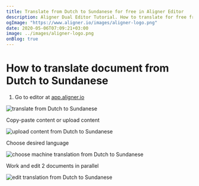 ```yaml
---
title: Translate from Dutch to Sundanese for free in Aligner Editor
description: Aligner Dual Editor Tutorial. How to translate for free from Dutch to Sundanese. Aligner is multilingual document management platform. 
ogImage: "https://www.aligner.io/images/aligner-logo.png"
date: 2020-05-06T07:09:21+03:00
image: ../images/aligner-logo.png
onBlog: true
---
```


# How to translate document from Dutch to Sundanese

1. Go to editor at [app.aligner.io](https://app.aligner.io "Aligner App web page")

![translate from Dutch to Sundanese](../aligner-blank-editor.png "translate from Dutch to Sundanese")

Copy-paste content or upload content

![upload content from Dutch to Sundanese](../aligner-uploaded-document.png "upload content from Dutch to Sundanese")

Choose desired language

![choose machine translation from Dutch to Sundanese](../aligner-language-dropdown.png "choose machine translation from Dutch to Sundanese")

Work and edit 2 documents in parallel

![edit translation from Dutch to Sundanese](../aligner-double-sitded-editor.png "edit translation from Dutch to Sundanese")

